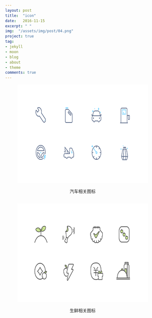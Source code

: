 ```yaml
---
layout: post
title:  "icon"
date:   2016-11-15
excerpt: " "
img:  "/assets/img/post/04.png"
project: true
tag:
- jekyll 
- moon
- blog
- about
- theme
comments: true
---
```

<figure><img src="/assets/img/04.png" style="width: 640px; height: 320px;"></figure>
<center>
	<figcaption>汽车相关图标</figcaption>
</center>
<br>
<figure><img src="/assets/img/05.png" style="width: 640px; height: 320px;"></figure>
<center>
	<figcaption>生鲜相关图标</figcaption>
</center>